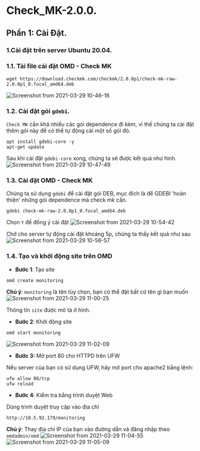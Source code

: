 # Check_MK-2.0.0.
## Phần 1: Cài Đặt.
### 1.Cài đặt trên server Ubuntu 20.04.
### 1.1. Tải file cài đặt OMD - Check MK
```
wget https://download.checkmk.com/checkmk/2.0.0p1/check-mk-raw-2.0.0p1_0.focal_amd64.deb
```
![Screenshot from 2021-03-29 10-46-18](https://user-images.githubusercontent.com/71110126/112784480-0b02a800-907c-11eb-8e23-a730039c6091.png)

### 1.2. Cài đặt gói `gdebi`.
`Check MK` cần khá nhiều các gói dependence đi kèm, vì thế chúng ta cài đặt thêm gói này để có thể tự động cài một số gói đó.
```
apt install gdebi-core -y
apt-get update
```
Sau khi cài đặt `gdebi-core` xong, chúng ta sẽ được kết quả như hình.
![Screenshot from 2021-03-29 10-47-49](https://user-images.githubusercontent.com/71110126/112784622-5c129c00-907c-11eb-88ce-1c2d82bd7f9b.png)

### 1.3. Cài đặt OMD - Check MK
Chúng ta sử dụng `gdebi` để cài đặt gói DEB, mục đích là để GDEBI 'hoàn thiện' những gói dependence mà check mk cần.
```
gdebi check-mk-raw-2.0.0p1_0.focal_amd64.deb
```
Chọn `Y` để đồng ý cài đặt
![Screenshot from 2021-03-29 10-54-42](https://user-images.githubusercontent.com/71110126/112784999-2f12b900-907d-11eb-910b-48affb2fcd4e.png)

Chờ cho server tự động cài đặt khoảng 5p, chúng ta thấy kết quả như sau
![Screenshot from 2021-03-29 10-56-57](https://user-images.githubusercontent.com/71110126/112785135-80bb4380-907d-11eb-90d9-455a4b75de7a.png)

### 1.4. Tạo và khởi động site trên OMD
- **Bước 1**: Tạo site
```
omd create monitoring
```
**Chú ý**: `monitoring` là tên tùy chọn, bạn có thể đặt bất cứ tên gì bạn muốn
![Screenshot from 2021-03-29 11-00-25](https://user-images.githubusercontent.com/71110126/112785365-050dc680-907e-11eb-95b2-230cbdffd47e.png)

Thông tin `site` được mô tả ở hình.
   
- **Bước 2**: Khởi động site

```
omd start monitoring
```
![Screenshot from 2021-03-29 11-02-09](https://user-images.githubusercontent.com/71110126/112785458-3b4b4600-907e-11eb-9a50-d8ac35aba0e6.png)
- **Bước 3:** Mở port 80 cho HTTPD trên UFW

Nếu server của bạn có sử dụng UFW, hãy mở port cho apache2 bằng lệnh:

```
ufw allow 80/tcp
ufw reload
```

- **Bước 4**: Kiểm tra bằng trình duyệt Web

Dùng trình duyệt truy cập vào địa chỉ

```
http://10.5.92.179/monitoring
```

**Chú ý**: Thay địa chỉ IP của bạn vào đường dẫn và đăng nhập theo `omdadmin/omd`
![Screenshot from 2021-03-29 11-04-55](https://user-images.githubusercontent.com/71110126/112785644-aac13580-907e-11eb-8ab9-270c81e62491.png)
![Screenshot from 2021-03-29 11-05-09](https://user-images.githubusercontent.com/71110126/112785649-ae54bc80-907e-11eb-8cb3-64201eacac5e.png)

